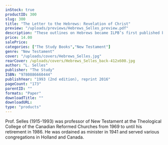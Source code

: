 ```yaml
---
inStock: true
productID: 300
slug: 300
title: "The Letter to the Hebrews: Revelation of Christ"
preview: "/uploads/previews/Hebrews_Selles_preview.pdf"
description: "These outlines on Hebrews became ILPB’s first published book. After years of further study, Professor Selles updated and revised the outlines, to reflect his growth in scope and understanding of the book of Hebrews. At its heart, this book is an exhortation to readers to remain faithful to the Lord and to the glorious gospel which they have received. 16 Outlines; each concludes with a series of questions to stimulate discussion and debate."
price: 14.00
salePrice: 
categories: ["The Study Books","New Testament"]
genre: "New Testament"
cover: "/uploads/covers/Hebrews_Selles.jpg"
rearCover: /uploads/covers/Hebrews_Selles_back-412x600.jpg
author: "L. Selles"
publisher: "The Study"
ISBN: "9780886660444"
publishYear: "1993 (2nd edition), reprint 2016"
pageCount: "173"
parentID: ""
formats: "Paper"
downloadTitle: ""
downloadURL: 
type: "products"
---
```

Prof. Selles (1915-1993) was professor of New Testament at the Theological College of the Canadian Reformed Churches from 1969 to until his retirement in 1986. He was ordained as minister in 1941 and served various congregations in Holland and Canada.